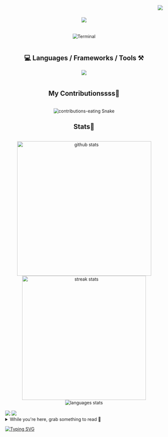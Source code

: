 <!-- VISITOR BADGE -->
<!-- https://github.com/hehuapei/visitor-badge -->
<img align="right" src="https://visitor-badge.laobi.icu/badge?page_id=mao1910.mao1910&left_color=%2379DAF9&right_color=%23FE6E96" />


<!-- TYPING SVG -->
<!-- https://github.com/DenverCoder1/readme-typing-svg -->
<h1 align="center">
    <img src="https://readme-typing-svg.herokuapp.com/?font=Righteous&size=35&center=true&vCenter=true&width=500&height=70&color=FE6E96&font=poppins&duration=5000&lines=Hi%20there!%20%F0%9F%91%8B;您好啊%20%F0%9F%91%8B;¡Buenas!%20%F0%9F%91%8B;%D8%A3%D9%87%D9%84%D8%A7%D9%8B%20%D8%A8%D9%83%20%F0%9F%91%8B;Olá!%20%F0%9F%91%8B;नमस्ते%20जी%20%F0%9F%91%8B" />
</h1>
<br/>


<!-- ABOUT ME TERMINAL -->
<div align="center">
<img src="/assets/terminal_01.gif?raw=true" alt="Terminal"/>
</div>
<br/>


<!-- TECHNOLOGIES LOGOS -->
<!-- https://github.com/tandpfun/skill-icons -->
<h2 align="center">💻 Languages / Frameworks / Tools ⚒️</h2>
<div align="center">
    <img src="https://skillicons.dev/icons?i=javascript,python,java,react,nextjs,tailwind,html,css,markdown,django,spring,postgresql,mysql,docker,git,postman,vscode,pycharm&perline=9&theme=dark" />
</div>
<br/>


<!-- CONTRIBUTIONS SNAKE GAME -->
<!-- https://github.com/Platane/snk -->
<div align="center">
  <h2> My Contributionssss🐍 </h2>
  <br>
  <img alt="contributions-eating Snake" src="https://raw.githubusercontent.com/mao1910/mao1910/output/github-contribution-grid-snake.svg" />
  <!-- Four lines below suggested by Planate for Dark mode-->
  <picture>
  <source media="(prefers-color-scheme: dark)" srcset="github-snake-dark.svg" />
  <source media="(prefers-color-scheme: light)" srcset="github-snake.svg" />
  </picture>
  <br/>
</div>


<!-- GITHUB STATS -->
<!-- https://github.com/DenverCoder1/github-readme-streak-stats --> <!--  My Vercel -->
<!-- https://github.com/anuraghazra/github-readme-stats --> <!--  My  Vercel -->
<h2 align="center"> Stats📝 </h2>
  <br>
<div align=center>
  <img width=429 src="https://github-readme-stats-mao1910.vercel.app/api?username=mao1910&count_private=true&show_icons=true&theme=dracula&rank_icon=github&hide=contribs&border_radius=10&border_color=79DAF9" alt="github stats"/>
  <img width=396 src="https://github-readme-streak-stats-2235.vercel.app?user=mao1910&count_private=true&theme=dracula&currStreakNum=79DAF9&currStreakLabel=FE6E96&border_radius=10&border=79DAF9" alt="streak stats"/>
  <br/>
  <img src="https://github-readme-stats-mao1910.vercel.app/api/top-langs/?username=mao1910&layout=compact&theme=dracula&border_radius=10&size_weight=0.5&count_weight=0.5&border_color=79DAF9&hide=php" alt="languages stats" />     <!-- exclude_repo= -->
</div>
<br/>


<!--  SOCIAL NETWORKS -->
<!-- https://github.com/alexandresanlim/Badges4-README.md-Profile -->
  <div> 
    <a href = "https://www.nicepng.com/ourpic/u2q8o0t4t4r5o0r5_website-under-construction-png-graphic-transparent-website-under/"><img src="https://img.shields.io/badge/Portfolio-4285F4?style=for-the-badge&logo=Google-chrome&logoColor=white" target="_blank"></a> <!-- ADD PORTFOLIO WEBSITE -->
    <a href = "mailto:mao1910dev@gmail.com"><img src="https://img.shields.io/badge/proton%20mail-6D4AFF?style=for-the-badge&logo=protonmail&logoColor=white" target="_blank"></a> <!-- UPDATE EMAIL -->
  </div>


<details>
<summary>While you're here, grab something to read 📕</summary>


<!-- daily.dev BOOKMARKS:START -->
- [Building In-Video Search at Netflix](https://netflixtechblog.com/building-in-video-search-936766f0017c)  
- [Real-Time Messaging at Slack](https://slack.engineering/real-time-messaging/)  
- [How Discord Stores Trillions of Messages](https://discord.com/blog/how-discord-stores-trillions-of-messages)
<br/>
</details>


<!-- FOOTER -->
<!-- https://github.com/DenverCoder1/readme-typing-svg -->
<!-- https://readme-typing-svg.demolab.com/demo/ -->
<a href="https://git.io/typing-svg"><img src="https://readme-typing-svg.demolab.com?font=Poppins&pause=1000&color=FE6E96&width=535&lines=Goodbye!%20%F0%9F%91%8B;%E5%86%8D%E8%A7%81%E5%95%8A%20%F0%9F%91%8B;%C2%A1Ad%C3%B3s!%20%F0%9F%91%8B;%D9%85%D8%B9%20%D8%A7%D9%84%D8%B3%D9%84%D8%A7%D9%85%D8%A9%20%F0%9F%91%8B;Tchau!%20%F0%9F%91%8B;%E0%A4%85%E0%A4%B2%E0%A4%B5%E0%A4%BF%E0%A4%A6%E0%A4%BE%20%E0%A4%9C%E0%A5%80%20%F0%9F%91%8B" alt="Typing SVG" /></a>


<!-- RSS FEED -->
<!-- https://github.com/gautamkrishnar/blog-post-workflow -->
<!-- BLOG-POST-LIST:START/END -->


<!-- TODO
Fix Socials [Portfolio, Discord, Linkedin]
Fix Top Languages [exclude repositories]
Add Public Repositories of Selected Projects
-->
